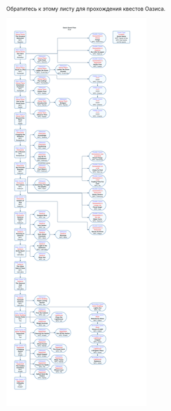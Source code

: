 Обратитесь к этому листу для прохождения квестов Оазиса.

<img src="../../../img/wiki/oasis_info.png">